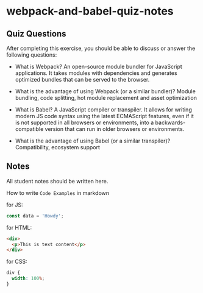 # webpack-and-babel-quiz-notes

## Quiz Questions

After completing this exercise, you should be able to discuss or answer the following questions:

- What is Webpack?
  An open-source module bundler for JavaScript applications. It takes modules with dependencies and generates optimized bundles that can be served to the browser.

- What is the advantage of using Webpack (or a similar bundler)?
  Module bundling, code splitting, hot module replacement and asset optimization

- What is Babel?
  A JavaScript compiler or transpiler. It allows for writing modern JS code syntax using the latest ECMAScript features, even if it is not supported in all browsers or environments, into a backwards-compatible version that can run in older browsers or environments.

- What is the advantage of using Babel (or a similar transpiler)?
  Compatibility, ecosystem support

## Notes

All student notes should be written here.

How to write `Code Examples` in markdown

for JS:

```js
const data = 'Howdy';
```

for HTML:

```html
<div>
  <p>This is text content</p>
</div>
```

for CSS:

```css
div {
  width: 100%;
}
```
